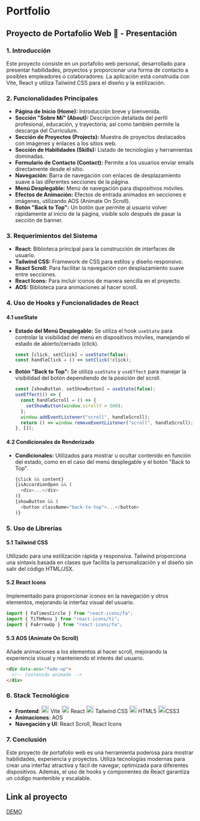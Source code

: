 # Portfolio

## Proyecto de Portafolio Web 💼 - Presentación

### 1. Introducción
Este proyecto consiste en un portafolio web personal, desarrollado para presentar habilidades, proyectos y proporcionar una forma de contacto a posibles empleadores o colaboradores. La aplicación está construida con Vite, React y utiliza Tailwind CSS para el diseño y la estilización.

### 2. Funcionalidades Principales
- **Página de Inicio (Home):** Introducción breve y bienvenida.
- **Sección "Sobre Mí" (About):** Descripción detallada del perfil profesional, educación, y trayectoria; así como también permite la descarga del Curriculum.
- **Sección de Proyectos (Projects):** Muestra de proyectos destacados con imágenes y enlaces a los sitios web.
- **Sección de Habilidades (Skills):** Listado de tecnologías y herramientas dominadas.
- **Formulario de Contacto (Contact):** Permite a los usuarios enviar emails directamente desde el sitio.
- **Navegación:** Barra de navegación con enlaces de desplazamiento suave a las diferentes secciones de la página.
- **Menú Desplegable:** Menú de navegación para dispositivos móviles.
- **Efectos de Animación:** Efectos de entrada animados en secciones e imágenes, utilizando AOS (Animate On Scroll).
- **Botón "Back to Top":** Un botón que permite al usuario volver rápidamente al inicio de la página, visible solo después de pasar la sección de banner.

### 3. Requerimientos del Sistema
- **React:** Biblioteca principal para la construcción de interfaces de usuario.
- **Tailwind CSS:** Framework de CSS para estilos y diseño responsivo.
- **React Scroll:** Para facilitar la navegación con desplazamiento suave entre secciones.
- **React Icons:** Para incluir iconos de manera sencilla en el proyecto.
- **AOS:** Biblioteca para animaciones al hacer scroll.

### 4. Uso de Hooks y Funcionalidades de React

#### 4.1 useState
- **Estado del Menú Desplegable:** Se utiliza el hook `useState` para controlar la visibilidad del menú en dispositivos móviles, manejando el estado de abierto/cerrado (click).
  ```javascript
  const [click, setClick] = useState(false);
  const handleClick = () => setClick(!click);
  ```

- **Botón "Back to Top":** Se utiliza `useState` y `useEffect` para manejar la visibilidad del botón dependiendo de la posición del scroll.
  ```javascript
  const [showButton, setShowButton] = useState(false);
  useEffect(() => {
    const handleScroll = () => {
      setShowButton(window.scrollY > 500);
    };
    window.addEventListener("scroll", handleScroll);
    return () => window.removeEventListener("scroll", handleScroll);
  }, []);
  ```

#### 4.2 Condicionales de Renderizado
- **Condicionales:** Utilizados para mostrar u ocultar contenido en función del estado, como en el caso del menú desplegable y el botón "Back to Top".
  ```javascript
  {click && content}
  {isAccordionOpen && (
    <div>...</div>
  )}
  {showButton && (
    <button className="back-to-top">...</button>
  )}
  ```

### 5. Uso de Librerías

#### 5.1 Tailwind CSS
Utilizado para una estilización rápida y responsiva. Tailwind proporciona una sintaxis basada en clases que facilita la personalización y el diseño sin salir del código HTML/JSX.

#### 5.2 React Icons
Implementado para proporcionar iconos en la navegación y otros elementos, mejorando la interfaz visual del usuario.
```javascript
import { FaTimesCircle } from "react-icons/fa";
import { TiThMenu } from "react-icons/ti";
import { FaArrowUp } from "react-icons/fa";
```

#### 5.3 AOS (Animate On Scroll)
Añade animaciones a los elementos al hacer scroll, mejorando la experiencia visual y manteniendo el interés del usuario.
```html
<div data-aos="fade-up">
  <!-- Contenido animado -->
</div>
```

### 6. **Stack Tecnológico**

- **Frontend**:
  <img src="https://cdn.jsdelivr.net/gh/devicons/devicon@latest/icons/vitejs/vitejs-original.svg"  width="20" height="20"/> Vite
  <img src="https://cdn.jsdelivr.net/gh/devicons/devicon@latest/icons/react/react-original.svg" width="20" height="20"/> React
  <img src="https://cdn.jsdelivr.net/gh/devicons/devicon@latest/icons/tailwindcss/tailwindcss-original.svg" width="20" height="20"/> Tailwind CSS
  <img src="https://cdn.jsdelivr.net/gh/devicons/devicon@latest/icons/html5/html5-original.svg" width="20" height="20"/> HTML5
  <img src="https://cdn.jsdelivr.net/gh/devicons/devicon@latest/icons/css3/css3-original.svg" width="20" height="20"/>CSS3 
- **Animaciones**: AOS
- **Navegación y UI**: React Scroll, React Icons



### 7. **Conclusión**

Este proyecto de portafolio web es una herramienta poderosa para mostrar habilidades, experiencia y proyectos. Utiliza tecnologías modernas para crear una interfaz atractiva y fácil de navegar, optimizada para diferentes dispositivos. Además, el uso de hooks y componentes de React garantiza un código mantenible y escalable.

 ## Link al proyecto

[DEMO](https://cristian-vellio-cv.vercel.app/)
